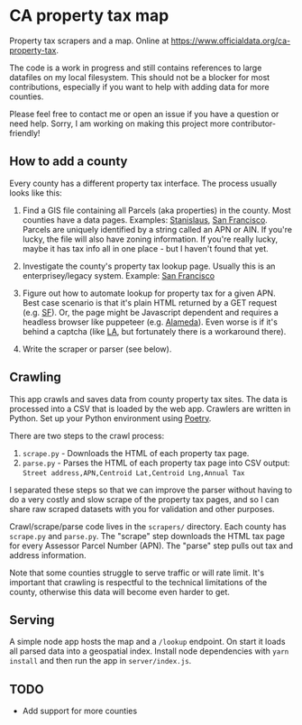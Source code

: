 # CA property tax map

Property tax scrapers and a map.  Online at https://www.officialdata.org/ca-property-tax.

The code is a work in progress and still contains references to large datafiles on my local filesystem.  This should not be a blocker for most contributions, especially if you want to help with adding data for more counties.  

Please feel free to contact me or open an issue if you have a question or need help.  Sorry, I am working on making this project more contributor-friendly!

## How to add a county

Every county has a different property tax interface.  The process usually looks like this:

1. Find a GIS file containing all Parcels (aka properties) in the county.  Most counties have a data pages.  Examples: [Stanislaus](http://gis.stancounty.com/giscentral/public/downloads.jsp?main=4), [San Francisco](https://data.sfgov.org/Geographic-Locations-and-Boundaries/Parcels-Active-and-Retired/acdm-wktn).  Parcels are uniquely identified by a string called an APN or AIN.  If you're lucky, the file will also have zoning information.  If you're really lucky, maybe it has tax info all in one place - but I haven't found that yet.

2. Investigate the county's property tax lookup page.  Usually this is an enterprisey/legacy system.  Example: [San Francisco](https://sanfrancisco-ca.county-taxes.com/public)

3. Figure out how to automate lookup for property tax for a given APN.  Best case scenario is that it's plain HTML returned by a GET request (e.g. [SF](https://github.com/typpo/ca-property-tax/blob/master/scrapers/san_francisco/scrape.py)).  Or, the page might be Javascript dependent and requires a headless browser like puppeteer (e.g. [Alameda](https://github.com/typpo/ca-property-tax/blob/master/scrapers/alameda/scrape.py)).  Even worse is if it's behind a captcha (like [LA](https://github.com/typpo/ca-property-tax/blob/master/scrapers/los_angeles/scrape.py), but fortunately there is a workaround there).

4. Write the scraper or parser (see below).

## Crawling

This app crawls and saves data from county property tax sites.  The data is processed into a CSV that is loaded by the web app.  Crawlers are written in Python.  Set up your Python environment using [Poetry](https://python-poetry.org/).

There are two steps to the crawl process:
1. `scrape.py` - Downloads the HTML of each property tax page.
2. `parse.py` - Parses the HTML of each property tax page into CSV output: `Street address,APN,Centroid Lat,Centroid Lng,Annual Tax`

I separated these steps so that we can improve the parser without having to do a very costly and slow scrape of the property tax pages, and so I can share raw scraped datasets with you for validation and other purposes.

Crawl/scrape/parse code lives in the `scrapers/` directory.  Each county has `scrape.py` and `parse.py`.  The "scrape" step downloads the HTML tax page for every Assessor Parcel Number (APN).  The "parse" step pulls out tax and address information.

Note that some counties struggle to serve traffic or will rate limit.  It's important that crawling is respectful to the technical limitations of the county, otherwise this data will become even harder to get.

## Serving

A simple node app hosts the map and a `/lookup` endpoint.  On start it loads all parsed data into a geospatial index.  Install node dependencies with `yarn install` and then run the app in `server/index.js`.

## TODO

- Add support for more counties

